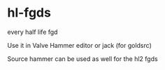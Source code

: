 # hl-fgds
every half life fgd




Use it in Valve Hammer editor or jack (for goldsrc)

Source hammer can be used as well for the hl2 fgds
